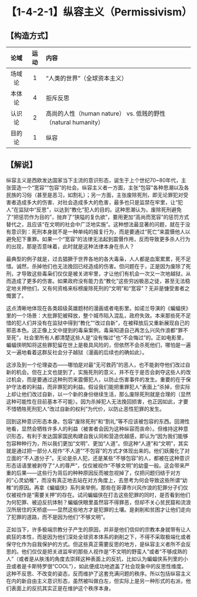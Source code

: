 # 【1-4-2-1】纵容主义（Permissivism）
## 【构造方式】
| 论域 | 运动           | 内容 |
|:----:|:----------------:|:-----|
| 场域论   |1 | “人类的世界”（全球资本主义） |
| 本体论   | 4| 拒斥反思   |
| 认识论   | 2| 高尚的人性（human nature） vs. 低贱的野性（natural humanity） |
|目的论|1|纵容|

## 【解说】
纵容主义是西欧发达国家当下主流的意识形态，诞生于上个世纪70~80年代，主张营造一个“宽容”“包容”的社会。纵容主义者一方面，主张“包容”各种思潮以及各民族的习俗（甚至是恶习，如割礼）；另一方面，主张废除死刑，即无论罪犯对受害者造成多大的伤害、对社会造成多大的危害，最多也只是监禁在牢里，让“犯人”在监狱中“反思”，以达到“教化”犯人的目的。这种思潮认为，废除死刑避免了“把惩罚作为目的”，抛弃了“狭隘的复仇欲”，要用更加“高尚而宽容”的惩罚方式替代之，且应该“在文明的社会中广泛地实施”。这种想法最显著的问题，就在于没有意识到：死刑本身就不是一种单纯的报复行为，而是要通过“死亡”来震慑他人以避免犯下重罪。如果一个“宽容”的法律无法起到震慑作用，反而导致更多杀人行为的出现，那是否意味着，此时就是这种法律本身在杀人？

最典型的例子就是，过去猖獗于世界各地的各大毒枭，人人都是血案累累，死不足惜。诚然，杀掉他们也无法挽回已经造成的伤害。但问题在于，正是因为废除了死刑，才导致这些毒枭们仅仅是被关进牢里，才让他们有机会一次又一次地越狱，从而造成了更多的伤害。如果政府没有能力去“教化”这些穷凶极恶之徒，甚至无法稳定地关押他们，又有何资格来标榜废除死刑的“文明”和“宽容”？无非是慷受害者之慨罢了。

这点清晰地体现在各类超级英雄题材的漫画或者电影里。如诺兰导演的《蝙蝠侠》里的一个场景：大批罪犯被释放，整个城市陷入混乱，政府失效。本来那些死不足惜的犯人们并没有在监狱中得到“教化”“改过自新”，在被释放后又重新展现自己的邪恶本色。这正像上文中提到的毒枭案例，毒枭知道自己再怎么兴风作浪都“罪不至死”，社会里所有人都清楚这些人是“没有悔过”也“不会悔过”的。正如电影里，蝙蝠侠明知将这些罪犯留在世上是极具风险的，但依然不会杀死他们，哪怕是一遍又一遍地看着这群反社会分子越狱（漫画的后续也的确如此）。

这涉及到一个伦理姿态——哪怕是对最“无可救药”的恶人，也不能剥夺他们改过自新的机会。但在上文也提到了，实施死刑的意义，并不在于是否会剥夺这些人的改过机会，而是要通过这种刑罚来震慑犯人，以防止伤害事件的发生。重要的在于保护守法者的利益，而非罪犯的利益。假设我们能把重罪犯人“表面上”杀掉，但实际上却让他们改过自新，以一个新的身份继续生活，那么废除死刑就是合理的（显然这种可能性在目前基本不可能）。因为杀掉犯人无法挽回损害，也正因如此，才要不惜牺牲死刑犯人“改过自新的权利”为代价，以防止恶性犯罪的发生。

回到这种意识形态本身。包容“废除死刑”和“割礼”等不应该被包容的东西。回溯性地看，显然会牺牲许多人的利益（被害者会因为这种纵容而丧命）。但维持这种意识形态，有利于发达国家国民构建自我认同和营造优越感，即认为“因为我们能够包容种种行为，所以我们更加“文明”、更加“人道”。但这种“人道”和“文明”，其实就是通过把一部分人视作“不人道”“不包容”的方式才体现出来的。他们妖魔化了对立面的“不人道分子”。无论是杀人犯，还是某些“不够包容”的人，都被在这种意识形态话语里被剥夺了“人的尊严”，仅仅被视作“不够文明”的幼童一般。这会带来严重的后果——这些行为背后的种种原因反而被忽视掉了，仅把问题归结于对方的“心灵幼稚”，而没有真正地去站在对方角度上，去思考为何会导致这些所谓“幼稚”的原因。再拿《蝙蝠侠》系列来举例，那些在哥谭市兴风作浪的犯罪分子们仅仅被视作是“需要关押”的存在。试问蝙蝠侠在打击这些犯罪的同时，是否看到他们为何犯罪、被迫反抗体制？蝙蝠侠眼里虽然容不得罪恶，但却不关心贫民窟和流浪汉所居住的天桥底——显然这些地方才是犯罪的土壤。是剥削和贫困才让他们走向了犯罪的道路，而不是因为他们“不够文明”。

正如当下，许多极端宗教分子产生的原因，并非是他们信仰的宗教本身就带有让人疯狂的本性，而是因为他们深处全球资本体系的剥削之下，不得不采取极端化或者保守化作为自我保护的方式。但这些真正需要反思的地方，是纵容主义者所不会反思的。他们仅仅是把关进监牢的那些人视作是“不文明的野蛮人”或者“不够成熟的人”（或者是从肤浅的角度去崇拜这种表面上的反抗，比如认为蝙蝠侠系列里的小丑或者是卡斯特罗很“COOL”），如此便成功地遮盖了社会现象中的反思性维度。这种不反思、不改变的姿态，反而维护了这套充满问题的秩序。所以包括纵容主义在内的新自由主义意识形态，虽然被叫做白左，但实际上是另一种形式的右派，他们表面上的反抗其实正是在维护这个秩序本身。